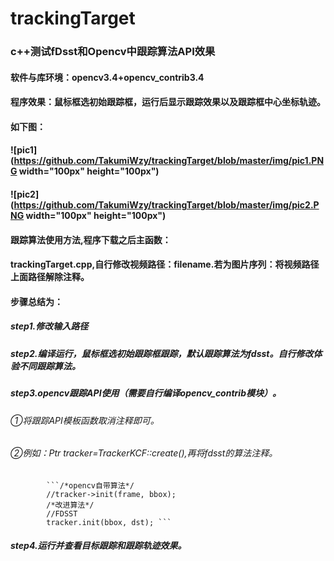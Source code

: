 # trackingTarget
###  c++测试fDsst和Opencv中跟踪算法API效果
#### 软件与库环境：opencv3.4+opencv_contrib3.4
#### 程序效果：鼠标框选初始跟踪框，运行后显示跟踪效果以及跟踪框中心坐标轨迹。
#### 如下图：
#### ![pic1](https://github.com/TakumiWzy/trackingTarget/blob/master/img/pic1.PNG width="100px" height="100px")
#### ![pic2](https://github.com/TakumiWzy/trackingTarget/blob/master/img/pic2.PNG width="100px" height="100px")
#### 跟踪算法使用方法,程序下载之后主函数：
#### trackingTarget.cpp,自行修改视频路径：filename.若为图片序列：将视频路径上面路径解除注释。
#### 步骤总结为：
##### step1.修改输入路径
##### step2.编译运行，鼠标框选初始跟踪框跟踪，默认跟踪算法为fdsst。自行修改体验不同跟踪算法。
##### step3.opencv跟踪API使用（需要自行编译opencv_contrib模块）。
###### ①将跟踪API模板函数取消注释即可。
###### ②例如：Ptr<TrackerKCF> tracker=TrackerKCF::create(),再将fdsst的算法注释。			
			```/*opencv自带算法*/
			//tracker->init(frame, bbox);
			/*改进算法*/
			//FDSST
			tracker.init(bbox, dst); ```

##### step4.运行并查看目标跟踪和跟踪轨迹效果。


